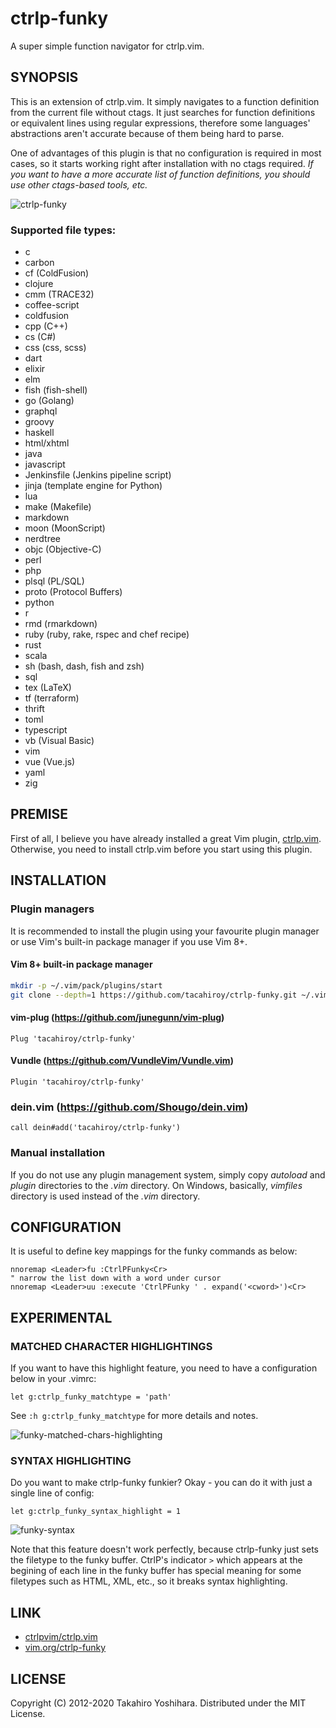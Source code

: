 ctrlp-funky
============

A super simple function navigator for ctrlp.vim.

SYNOPSIS
----------

This is an extension of ctrlp.vim. It simply navigates to a function definition from the current file without ctags. It just searches for function definitions or equivalent lines using regular expressions, therefore some languages' abstractions aren't accurate because of them being hard to parse.

One of advantages of this plugin is that no configuration is required in most cases, so it starts working right after installation with no ctags required.
*If you want to have a more accurate list of function definitions, you should use other ctags-based tools, etc.*

![ctrlp-funky][1]

### Supported file types:

* c
* carbon
* cf (ColdFusion)
* clojure
* cmm (TRACE32)
* coffee-script
* coldfusion
* cpp (C++)
* cs (C#)
* css (css, scss)
* dart
* elixir
* elm
* fish (fish-shell)
* go (Golang)
* graphql
* groovy
* haskell
* html/xhtml
* java
* javascript
* Jenkinsfile (Jenkins pipeline script)
* jinja (template engine for Python)
* lua
* make (Makefile)
* markdown
* moon (MoonScript)
* nerdtree
* objc (Objective-C)
* perl
* php
* plsql (PL/SQL)
* proto (Protocol Buffers)
* python
* r
* rmd (rmarkdown)
* ruby (ruby, rake, rspec and chef recipe)
* rust
* scala
* sh (bash, dash, fish and zsh)
* sql
* tex (LaTeX)
* tf (terraform)
* thrift
* toml
* typescript
* vb (Visual Basic)
* vim
* vue (Vue.js)
* yaml
* zig


PREMISE
----------

First of all, I believe you have already installed a great Vim plugin, [ctrlp.vim](https://github.com/ctrlpvim/ctrlp.vim).
Otherwise, you need to install ctrlp.vim before you start using this plugin.


INSTALLATION
----------

### Plugin managers
It is recommended to install the plugin using your favourite plugin manager or use Vim's built-in package manager if you use Vim 8+.

#### Vim 8+ built-in package manager

```sh
mkdir -p ~/.vim/pack/plugins/start
git clone --depth=1 https://github.com/tacahiroy/ctrlp-funky.git ~/.vim/pack/plugins/start/ctrlp-funky
```

#### vim-plug (https://github.com/junegunn/vim-plug)

```vim
Plug 'tacahiroy/ctrlp-funky'
```

#### Vundle (https://github.com/VundleVim/Vundle.vim)

```vim
Plugin 'tacahiroy/ctrlp-funky'
```

### dein.vim (https://github.com/Shougo/dein.vim)

```vim
call dein#add('tacahiroy/ctrlp-funky')
```


### Manual installation
If you do not use any plugin management system, simply copy _autoload_ and _plugin_ directories to the _.vim_ directory.
On Windows, basically, _vimfiles_ directory is used instead of the _.vim_ directory.


CONFIGURATION
--------------

It is useful to define key mappings for the funky commands as below:
```vim
nnoremap <Leader>fu :CtrlPFunky<Cr>
" narrow the list down with a word under cursor
nnoremap <Leader>uu :execute 'CtrlPFunky ' . expand('<cword>')<Cr>
```


EXPERIMENTAL
------------

### MATCHED CHARACTER HIGHLIGHTINGS

If you want to have this highlight feature, you need to have a configuration
below in your .vimrc:
```vim
let g:ctrlp_funky_matchtype = 'path'
```
See `:h g:ctrlp_funky_matchtype` for more details and notes.

![funky-matched-chars-highlighting][3]


### SYNTAX HIGHLIGHTING

Do you want to make ctrlp-funky funkier? Okay - you can do it with just a single line of config:
```vim
let g:ctrlp_funky_syntax_highlight = 1
```
![funky-syntax][2]

Note that this feature doesn't work perfectly, because ctrlp-funky just sets
the filetype to the funky buffer.
CtrlP's indicator `>` which appears at the begining of each line in the funky
buffer has special meaning for some filetypes such as HTML, XML, etc., so it
breaks syntax highlighting.


LINK
-------

* [ctrlpvim/ctrlp.vim](https://github.com/ctrlpvim/ctrlp.vim)
* [vim.org/ctrlp-funky](http://www.vim.org/scripts/script.php?script_id=4592)


LICENSE
-------

Copyright (C) 2012-2020 Takahiro Yoshihara. Distributed under the MIT License.

[1]: http://i.imgur.com/yO4PWAF.png
[2]: http://i.imgur.com/CnKui5H.png
[3]: http://i.imgur.com/B3hBycd.png
